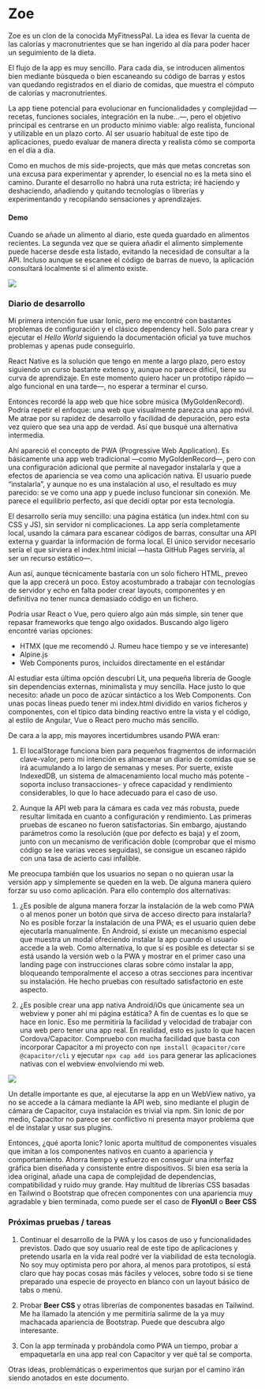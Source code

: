 # Zoe

Zoe es un clon de la conocida MyFitnessPal. La idea es llevar la cuenta de las calorías y macronutrientes que se han ingerido al día para poder hacer un seguimiento de la dieta.

El flujo de la app es muy sencillo. Para cada día, se introducen alimentos bien mediante búsqueda o bien escaneando su código de barras y estos van quedando registrados en el diario de comidas, que muestra el cómputo de calorías y macronutrientes.

La app tiene potencial para evolucionar en funcionalidades y complejidad —recetas, funciones sociales, integración en la nube…—, pero el objetivo principal es centrarse en un producto mínimo viable: algo realista, funcional y utilizable en un plazo corto. Al ser usuario habitual de este tipo de aplicaciones, puedo evaluar de manera directa y realista cómo se comporta en el día a día.

Como en muchos de mis side-projects, que más que metas concretas son una excusa para experimentar y aprender, lo esencial no es la meta sino el camino. Durante el desarrollo no habrá una ruta estricta; iré haciendo y deshaciendo, añadiendo y quitando tecnologías o librerías y experimentando y recopilando sensaciones y aprendizajes.

#### Demo

Cuando se añade un alimento al diario, este queda guardado en alimentos recientes. La segunda vez que se quiera añadir el alimento simplemente puede hacerse desde esta listado, evitando la necesidad de consultar a la API. Incluso aunque se escanee el código de barras de nuevo, la aplicación consultará localmente si el alimento existe.

![](/docs/animation.gif)


### Diario de desarrollo

Mi primera intención fue usar Ionic, pero me encontré con bastantes problemas de configuración y el clásico dependency hell. Solo para crear y ejecutar el *Hello World* siguiendo la documentación oficial ya tuve muchos problemas y apenas pude conseguirlo.

React Native es la solución que tengo en mente a largo plazo, pero estoy siguiendo un curso bastante extenso y, aunque no parece difícil, tiene su curva de aprendizaje. En este momento quiero hacer un prototipo rápido —algo funcional en una tarde—, no esperar a terminar el curso.

Entonces recordé la app web que hice sobre música (MyGoldenRecord). Podría repetir el enfoque: una web que visualmente parezca una app móvil. Me atrae por su rapidez de desarrollo y facilidad de depuración, pero esta vez quiero que sea una app de verdad. Así que busqué una alternativa intermedia.

Ahí apareció el concepto de PWA (Progressive Web Application). Es básicamente una app web tradicional —como MyGoldenRecord—, pero con una configuración adicional que permite al navegador instalarla y que a efectos de apariencia se vea como una aplicación nativa. El usuario puede “instalarla”, y aunque no es una instalación al uso, el resultado es muy parecido: se ve como una app y puede incluso funcionar sin conexión. Me parece el equilibrio perfecto, así que decidí optar por esta tecnología.

El desarrollo sería muy sencillo: una página estática (un index.html con su CSS y JS), sin servidor ni complicaciones. La app sería completamente local, usando la cámara para escanear códigos de barras, consultar una API externa y guardar la información de forma local. El único servidor necesario sería el que sirviera el index.html inicial —hasta GitHub Pages serviría, al ser un recurso estático—.

Aun así, aunque técnicamente bastaría con un solo fichero HTML, preveo que la app crecerá un poco. Estoy acostumbrado a trabajar con tecnologías de servidor y echo en falta poder crear layouts, componentes y en definitiva no tener nunca demasiado código en un fichero.

Podría usar React o Vue, pero quiero algo aún más simple, sin tener que repasar frameworks que tengo algo oxidados. Buscando algo ligero encontré varias opciones:

- HTMX (que me recomendó J. Rumeu hace tiempo y se ve interesante)
- Alpine.js
- Web Components puros, incluidos directamente en el estándar

Al estudiar esta última opción descubrí Lit, una pequeña librería de Google sin dependencias externas, minimalista y muy sencilla. Hace justo lo que necesito: añade un poco de azúcar sintáctico a los Web Components. Con unas pocas líneas puedo tener mi index.html dividido en varios ficheros y componentes, con el típico data binding reactivo entre la vista y el código, al estilo de Angular, Vue o React pero mucho más sencillo.

De cara a la app, mis mayores incertidumbres usando PWA eran:

1. El localStorage funciona bien para pequeños fragmentos de información clave-valor, pero mi intención es almacenar un diario de comidas que se irá acumulando a lo largo de semanas y meses. Por suerte, existe IndexedDB, un sistema de almacenamiento local mucho más potente -soporta incluso transacciones- y ofrece capacidad y rendimiento considerables, lo que lo hace adecuado para el caso de uso.

2. Aunque la API web para la cámara es cada vez más robusta, puede resultar limitada en cuanto a configuración y rendimiento. Las primeras pruebas de escaneo no fueron satisfactorias. Sin embargo, ajustando parámetros como la resolución (que por defecto es baja) y el zoom, junto con un mecanismo de verificación doble (comprobar que el mismo código se lee varias veces seguidas), se consigue un escaneo rápido con una tasa de acierto casi infalible.


Me preocupa también que los usuarios no sepan o no quieran usar la versión app y simplemente se queden en la web. De alguna manera quiero forzar su uso como aplicación. Para ello contemplo dos alternativas:

1. ¿Es posible de alguna manera forzar la instalación de la web como PWA o al menos poner un botón que sirva de acceso directo para instalarla? No es posible forzar la instalación de una PWA; es el usuario quien debe ejecutarla manualmente. En Android, sí existe un mecanismo especial que muestra un modal ofreciendo instalar la app cuando el usuario accede a la web.
Como alternativa, lo que sí es posible es detectar si se está usando la versión web o la PWA y mostrar en el primer caso una landing page con instrucciones claras sobre cómo instalar la app, bloqueando temporalmente el acceso a otras secciones para incentivar su instalación. He hecho pruebas con resultado satisfactorio en este aspecto.

2. ¿Es posible crear una app nativa Android/iOs que únicamente sea un webview y poner ahí mi página estática? A fin de cuentas es lo que se hace en Ionic. Eso me permitiría la facilidad y velocidad de trabajar con una web pero tener una app real. En realidad, esto es justo lo que hacen Cordova/Capacitor. Compruebo con mucha facilidad que basta con incorporar Capacitor a mi proyecto con `npm install @capacitor/core @capacitor/cli` y ejecutar `npx cap add ios` para generar las aplicaciones nativas con el webview envolviendo mi web.

![](/docs/ios-sim.png)

Un detalle importante es que, al ejecutarse la app en un WebView nativo, ya no se accede a la cámara mediante la API web, sino mediante el plugin de cámara de Capacitor, cuya instalación es trivial vía npm. Sin Ionic de por medio, Capacitor no parece ser conflictivo ni presenta mayor problema que el de instalar y usar sus plugins.

Entonces, ¿qué aporta Ionic? Ionic aporta multitud de componentes visuales que imitan a los componentes nativos en cuanto a apariencia y comportamiento. Ahorra tiempo y esfuerzo en conseguir una interfaz gráfica bien diseñada y consistente entre dispositivos. Si bien esa sería la idea original, añade una capa de complejidad de dependencias, compatibilidad y ruido muy grande. Hay multitud de librerías CSS basadas en Tailwind o Bootstrap que ofrecen componentes con una apariencia muy agradable y bien terminada, como puede ser el caso de **FlyonUI** o **Beer CSS**

### Próximas pruebas / tareas

1. Continuar el desarrollo de la PWA y los casos de uso y funcionalidades previstos. Dado que soy usuario real de este tipo de aplicaciones y pretendo usarla en la vida real podré ver la viabilidad de esta tecnología. No soy muy optimista pero por ahora, al menos para prototipos, sí está claro que hay pocas cosas más fáciles y veloces, sobre todo si se tiene preparado una especie de proyecto en blanco con un layout básico de tabs o menú.

2. Probar **Beer CSS** y otras librerías de componentes basadas en Tailwind. Me ha llamado la atención y me permitiría salirme de la ya muy machacada apariencia de Bootstrap. Puede que descubra algo interesante.

3. Con la app terminada y probándola como PWA un tiempo, probar a empaquetarla en una app real con Capacitor y ver qué tal se comporta.

Otras ideas, problemáticas o experimentos que surjan por el camino irán siendo anotados en este documento.

